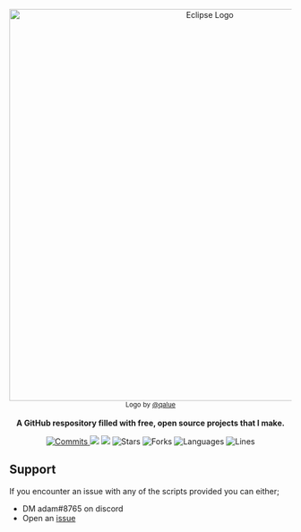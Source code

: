 <p align="center">
    <img src="https://cdn.discordapp.com/attachments/903297791223296060/976889258621141062/thing.png" alt="Eclipse Logo" width=700/>
    <br>
      <sub>Logo by <a href="https://github.com/qalue">@qalue</a></sub>
    <br><br>
    <strong>A GitHub respository filled with free, open source projects that I make.</strong>
</p>
<p align="center">
  <a href="https://github.com/qalue/Eclipse/commits/main"><img src="https://img.shields.io/github/commit-activity/m/qalue/Eclipse?label=commits&style=for-the-badge" alt="Commits"></img> </a>
  <a href="https://github.com/qalue/Eclipse/issues" alt="Issues"><img src="https://img.shields.io/github/issues/qalue/Eclipse?style=for-the-badge"></img></a>
  <a href="https://github.com/qalue/Eclipse/blob/main/LICENSE" alt="License"><img src="https://img.shields.io/github/license/qalue/Eclipse?style=for-the-badge"></img></a>
    <a><img src="https://img.shields.io/github/stars/qalue/Eclipse?style=for-the-badge" alt="Stars"></img></a>
  <a><img src="https://img.shields.io/github/forks/qalue/Eclipse?style=for-the-badge" alt="Forks"></img></a>
  <a><img src="https://img.shields.io/github/languages/count/qalue/Eclipse?style=for-the-badge" alt="Languages"></img></a>
   <a><img src="https://img.shields.io/tokei/lines/github/qalue/Eclipse" alt="Lines"></img></a>
  
  ## Support
  If you encounter an issue with any of the scripts provided you can either;
  - DM adam#8765 on discord
  - Open an <a href="https://github.com/qalue/Eclipse/issues">issue</a>
</p>
